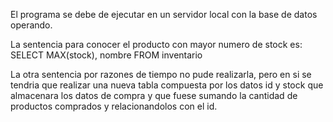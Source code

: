 El programa se debe de ejecutar en un servidor local con la base de datos operando.

La sentencia para conocer el producto con mayor numero de stock es:
SELECT MAX(stock), nombre FROM inventario

La otra sentencia por razones de tiempo no pude realizarla, pero en si se tendria que realizar
una nueva tabla compuesta por los datos id y stock que almacenara los datos de compra y que
fuese sumando la cantidad de productos comprados y relacionandolos con el id.